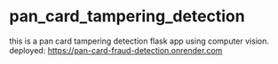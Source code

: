 # pan_card_tampering_detection
this is a pan card tampering detection flask app using computer vision.
deployed: https://pan-card-fraud-detection.onrender.com
